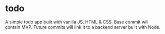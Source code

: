 # todo
A simple todo app built with vanilla JS, HTML &amp; CSS. Base commit will contain MVP. Future commits will link it to a backend server built with Node.
